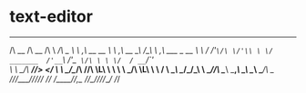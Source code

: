 # text-editor
 __                   __                       __      __
/\ \__               /\ \__                   /\ \  __/\ \__
\ \ ,_\    __   __  _\ \ ,_\             __   \_\ \/\_\ \ ,_\   ___   _ __
 \ \ \/  /'__`\/\ \/'\\ \ \/  _______  /'__`\ /'_` \/\ \ \ \/  / __`\/\`'__\
  \ \ \_/\  __/\/>  </ \ \ \_/\______\/\  __//\ \L\ \ \ \ \ \_/\ \L\ \ \ \/
   \ \__\ \____\/\_/\_\ \ \__\/______/\ \____\ \___,_\ \_\ \__\ \____/\ \_\
    \/__/\/____/\//\/_/  \/__/         \/____/\/__,_ /\/_/\/__/\/___/  \/_/
